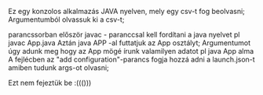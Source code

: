Ez egy konzolos alkalmazás JAVA nyelven, mely egy csv-t fog beolvasni;
Argumentumból olvassuk ki a csv-t;

parancssorban először javac - paranccsal kell fordítani a java nyelvet pl javac App.java 
Aztán java APP -al futtatjuk az App osztályt;
Argumentumot úgy adunk meg hogy az App mögé írunk valamilyen adatot pl java App alma
A fejlécben az "add configuration"-parancs fogja hozzá adni a launch.json-t amiben tudunk args-ot olvasni;


Ezt nem fejeztük be :((()))